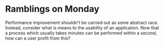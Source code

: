 
# Ramblings on Monday
Performance improvement shouldn't be carried out as some abstract race.
Instead, consider what is means to the usability of an application. 
Now that a process which usually takes minutes can be performed within a second, 
how can a user profit from this? 
